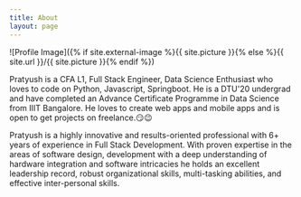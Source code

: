 ```yaml
---
title: About
layout: page
---
```

![Profile Image]({% if site.external-image %}{{ site.picture }}{% else %}{{ site.url }}/{{ site.picture }}{% endif %})

<p>
Pratyush is a CFA L1, Full Stack Engineer, Data Science Enthusiast who loves to code on Python, Javascript, Springboot. He is a DTU'20 undergrad and have completed an Advance Certificate Programme in Data Science from IIIT Bangalore. He loves to create web apps and mobile apps and is open to get projects on freelance.😏😉 
</p>

<p>
Pratyush is a highly innovative and results-oriented professional with 6+ years of experience in Full Stack Development. With proven expertise in the areas of software design, development with a deep understanding of hardware integration and software intricacies he holds an excellent leadership record, robust organizational skills, multi-tasking abilities, and effective inter-personal skills.  
</p>